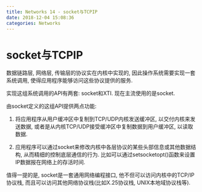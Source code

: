 ```yaml
---
title: Networks 14 - socket与TCPIP
date: 2018-12-04 15:08:36
categories: Networks
---
```

# socket与TCPIP

<!--more-->

数据链路层, 网络层, 传输层的协议实在内核中实现的, 因此操作系统需要实现一套系统调用, 使得应用程序能够访问这些协议提供的服务.

实现这组系统调用的API有两套: socket和XTI. 现在主流使用的是socket.

由socket定义的这组API提供两点功能:

1. 将应用程序从用户缓冲区中复制到TCP/UDP内核发送缓冲区, 以交付内核来发送数据, 或者是从内核TCP/UDP接受缓冲区中复制数据到用户缓冲区, 以读取数据.

2. 应用程序可以通过socket来修改内核中各层协议的某些头部信息或其他数据结构, 从而精细的控制底层通信的行为. 比如可以通过setsocketopt()函数来设置IP数据报在网络上的存活时间.

值得一提的是, socket是一套通用网络编程接口, 他不但可以访问内核中的TCP/IP协议栈, 而且可以访问其他网络协议栈(比如X.25协议栈, UNIX本地域协议栈等).